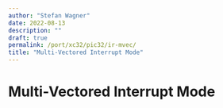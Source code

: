 ```yaml
---
author: "Stefan Wagner"
date: 2022-08-13
description: ""
draft: true
permalink: /port/xc32/pic32/ir-mvec/
title: "Multi-Vectored Interrupt Mode"
---
```


# Multi-Vectored Interrupt Mode
